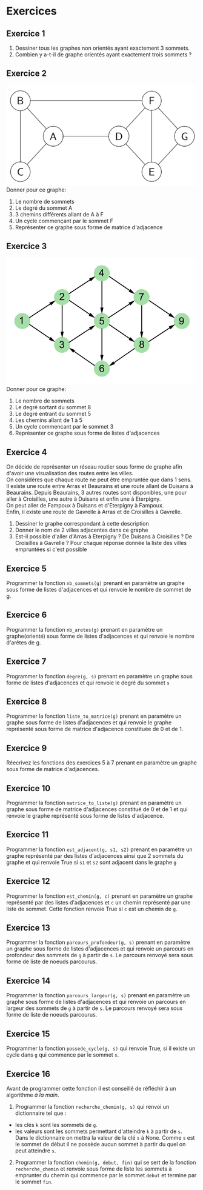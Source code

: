 # Exercices  

## Exercice 1  
1. Dessiner tous les graphes non orientés ayant exactement 3 sommets. 
2. Combien y a-t-il de graphe orientés ayant exactement trois sommets ?

## Exercice 2  
![](img/exo_2_graphe_non_oriente.png)
Donner pour ce graphe:  
1. Le nombre de sommets  
2. Le degré du sommet A  
3. 3 chemins différents allant de A à F   
4. Un cycle commençant  par le sommet F  
5. Représenter ce graphe sous forme de matrice d'adjacence  

## Exercice 3  
![](img/exo_3_graphe_oriente.jpg)
Donner pour ce graphe:
1. Le nombre de sommets  
2. Le degré sortant du sommet 8  
3. Le degré entrant du sommet 5
4. Les chemins allant de 1 à 5   
5. Un cycle commencant par le sommet 3  
6. Représenter ce graphe sous forme de listes d'adjacences  

## Exercice 4  
On décide de représenter un réseau routier sous forme de graphe afin d'avoir une visualisation des routes entre les villes.  
On considères que chaque route ne peut être empruntée que dans 1 sens.   
Il existe une route entre Arras et Beaurains et une route allant de Duisans à Beaurains.
Depuis Beaurains, 3 autres routes sont disponibles, une pour aller à Croisilles, une autre à Duisans et enfin une à Eterpigny.  
On peut aller de Fampoux à Duisans et d'Eterpigny à Fampoux.  
Enfin, il existe une route de Gavrelle à Arras et de Croisilles à Gavrelle.  

1. Dessiner le graphe correspondant à cette description  
2. Donner le nom de 2 villes adjacentes dans ce graphe  
3. Est-il possible d'aller d'Arras à Eterpigny ? De Duisans à Croisilles ? De Croisilles à Gavrelle ? Pour chaque réponse donnée la liste des villes empruntées si c'est possible


## Exercice 5
Programmer la fonction `nb_sommets(g)` prenant en paramètre un graphe sous forme de listes d'adjacences et qui renvoie le nombre de sommet de g. 


## Exercice 6
Programmer la fonction `nb_aretes(g)` prenant en paramètre un graphe(orienté) sous forme de listes d'adjacences et qui renvoie le nombre d'arêtes de g. 


## Exercice 7
Programmer la fonction `degre(g, s)` prenant en paramètre un graphe sous forme de listes d'adjacences et qui renvoie le degré du sommet `s`


## Exercice 8
Programmer la fonction `liste_to_matrice(g)` prenant en paramètre un graphe sous forme de listes d'adjacences et qui renvoie le graphe représenté sous forme de matrice d'adjacence constituée de 0 et de 1.


## Exercice 9 
Réecrivez les fonctions des exercices 5 à 7 prenant en paramètre un graphe sous forme de matrice d'adjacences.  

## Exercice 10  
Programmer la fonction `matrice_to_liste(g)` prenant en paramètre un graphe sous forme de matrice d'adjacences constitué de 0 et de 1 et qui renvoie le graphe représenté sous forme de listes d'adjacence.  

## Exercice 11 
Programmer la fonction `est_adjacent(g, s1, s2)` prenant en paramètre un graphe représenté par des listes d'adjacences ainsi que 2 sommets du graphe et qui renvoie True si `s1` et `s2` sont adjacent dans le graphe `g`

## Exercice 12  
Programmer la fonction `est_chemin(g, c)` prenant en paramètre un graphe représenté par des listes d'adjacences et `c` un chemin représenté par une liste de sommet. Cette fonction renvoie True si `c` est un chemin de `g`.   


## Exercice 13 
Programmer la fonction `parcours_profondeur(g, s)` prenant en paramètre un graphe sous forme de listes d'adjacences et qui renvoie un parcours en profondeur des sommets de `g` à partir de `s`. Le parcours renvoyé sera sous forme de liste de noeuds parcourus.

## Exercice 14 
Programmer la fonction `parcours_largeur(g, s)` prenant en paramètre un graphe sous forme de listes d'adjacences et qui renvoie un parcours en largeur des sommets de `g` à partir de `s`. Le parcours renvoyé sera sous forme de liste de noeuds parcourus.  



## Exercice 15  
Programmer la fonction `possede_cycle(g, s)` qui renvoie True, si il existe un cycle dans `g` qui commence par le sommet `s`.  


## Exercice 16  
Avant de programmer cette fonction il est conseillé de réfléchir à un algorithme _à la main_.

1. Programmer la fonction `recherche_chemin(g, s)` qui renvoi un dictionnaire tel que :
- les clés `k` sont les sommets de `g`.
- les valeurs sont les sommets permettant d'atteindre `k` à partir de `s`.  
Dans le dictionnaire on mettra la valeur de la clé `s` à None. Comme `s` est le sommet de début il ne possède aucun sommet à partir du quel on peut atteindre `s`.  


2. Programmer la fonction `chemin(g, debut, fin)` qui se sert de la fonction `recherche_chemin` et renvoie sous forme de liste les sommets à emprunter du chemin qui commence par le sommet `debut` et termine par le sommet `fin`. 


## 